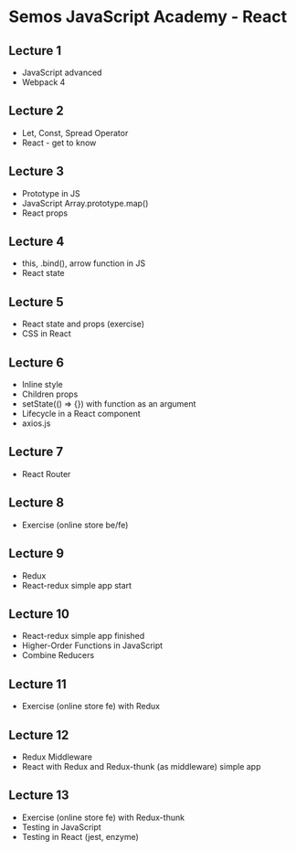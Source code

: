 # Semos JavaScript Academy - React

## Lecture 1

- JavaScript advanced
- Webpack 4

## Lecture 2

- Let, Const, Spread Operator
- React - get to know

## Lecture 3

- Prototype in JS
- JavaScript Array.prototype.map()
- React props

## Lecture 4

- this, .bind(), arrow function in JS
- React state

## Lecture 5

- React state and props (exercise)
- CSS in React

## Lecture 6
- Inline style
- Children props
- setState(() => {}) with function as an argument
- Lifecycle in a React component
- axios.js

## Lecture 7
- React Router

## Lecture 8
- Exercise (online store be/fe)

## Lecture 9
- Redux
- React-redux simple app start

## Lecture 10
- React-redux simple app finished
- Higher-Order Functions in JavaScript 
- Combine Reducers

## Lecture 11
- Exercise (online store fe) with Redux

## Lecture 12
- Redux Middleware
- React with Redux and Redux-thunk (as middleware) simple app

## Lecture 13
- Exercise (online store fe) with Redux-thunk
- Testing in JavaScript
- Testing in React (jest, enzyme)